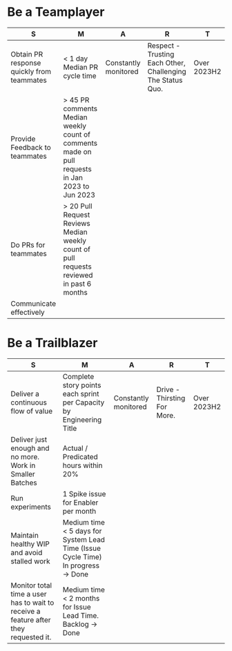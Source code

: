 # Be a Teamplayer
| S | M | A | R | T |
|---|---|---|---|---|
| Obtain PR response quickly from teammates   | < 1 day Median PR cycle time  | Constantly monitored  |  Respect - Trusting Each Other, Challenging The Status Quo. | Over 2023H2 |
| Provide Feedback to teammates | > 45 PR comments Median weekly count of comments made on pull requests in Jan 2023 to Jun 2023  |   |   |   |
| Do PRs for teammates |  > 20 Pull Request Reviews  Median weekly count of pull requests reviewed in past 6 months |   |   |   |
| Communicate effectively  |   |   |   |   |

# Be a Trailblazer
| S | M | A | R | T |
|---|---|---|---|---|
| Deliver a continuous flow of value  | Complete story points each sprint per Capacity by Engineering Title  | Constantly monitored | Drive - Thirsting For More.  |  Over 2023H2 |
| Deliver just enough and no more. Work in Smaller Batches  | Actual / Predicated hours within 20%  |   |   |   |
| Run experiments  | 1 Spike issue for Enabler per month  |   |   |   |
| Maintain healthy WIP and avoid stalled work  | Medium time < 5 days for System Lead Time (Issue Cycle Time) In progress → Done |   |   |
| Monitor total time a user has to wait to receive a feature after they requested it. | Medium time < 2 months for Issue Lead Time. Backlog → Done
